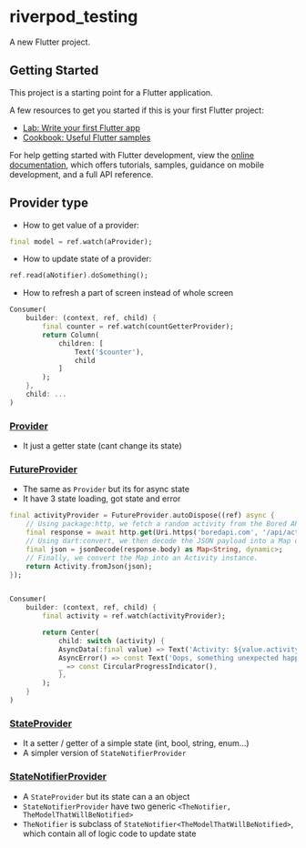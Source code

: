 # riverpod_testing

A new Flutter project.

## Getting Started

This project is a starting point for a Flutter application.

A few resources to get you started if this is your first Flutter project:

- [Lab: Write your first Flutter app](https://docs.flutter.dev/get-started/codelab)
- [Cookbook: Useful Flutter samples](https://docs.flutter.dev/cookbook)

For help getting started with Flutter development, view the
[online documentation](https://docs.flutter.dev/), which offers tutorials,
samples, guidance on mobile development, and a full API reference.

## Provider type

- How to get value of a provider:

```dart
final model = ref.watch(aProvider);
```

- How to update state of a provider:

```dart
ref.read(aNotifier).doSomething();
```

- How to refresh a part of screen instead of whole screen

```dart
Consumer(
	builder: (context, ref, child) {
		final counter = ref.watch(countGetterProvider);
		return Column(
			children: [
				Text('$counter'),
				child
			]
		);
	},
	child: ...
)
```

### [Provider](https://riverpod.dev/docs/providers/provider)

- It just a getter state (cant change its state)

### [FutureProvider](https://riverpod.dev/docs/providers/future_provider)

- The same as `Provider` but its for async state
- It have 3 state loading, got state and error

```dart
final activityProvider = FutureProvider.autoDispose((ref) async {
	// Using package:http, we fetch a random activity from the Bored API.
	final response = await http.get(Uri.https('boredapi.com', '/api/activity'));
	// Using dart:convert, we then decode the JSON payload into a Map data structure.
	final json = jsonDecode(response.body) as Map<String, dynamic>;
	// Finally, we convert the Map into an Activity instance.
	return Activity.fromJson(json);
});


Consumer(
	builder: (context, ref, child) {
		final activity = ref.watch(activityProvider);

		return Center(
			child: switch (activity) {
			AsyncData(:final value) => Text('Activity: ${value.activity}'),
			AsyncError() => const Text('Oops, something unexpected happened'),
			_ => const CircularProgressIndicator(),
			},
		);
	}
)
```

### [StateProvider](https://riverpod.dev/docs/providers/state_provider)

- It a setter / getter of a simple state (int, bool, string, enum...)
- A simpler version of `StateNotifierProvider`

### [StateNotifierProvider](https://riverpod.dev/docs/providers/state_notifier_provider)

- A `StateProvider` but its state can a an object
- `StateNotifierProvider` have two generic `<TheNotifier, TheModelThatWillBeNotified>`
- `TheNotifier` is subclass of `StateNotifier<TheModelThatWillBeNotified>`, which contain all of logic code to update state
